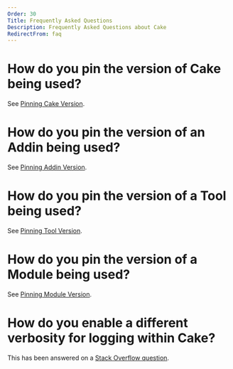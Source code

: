 ```yaml
---
Order: 30
Title: Frequently Asked Questions
Description: Frequently Asked Questions about Cake
RedirectFrom: faq
---
```


# How do you pin the version of Cake being used?

See [Pinning Cake Version](/docs/writing-builds/reproducible-builds/pinning-cake-version).

# How do you pin the version of an Addin being used?

See [Pinning Addin Version](/docs/writing-builds/reproducible-builds/pinning-addin-version).

# How do you pin the version of a Tool being used?

See [Pinning Tool Version](/docs/writing-builds/reproducible-builds/pinning-tool-version).

# How do you pin the version of a Module being used?

See [Pinning Module Version](/docs/writing-builds/reproducible-builds/pinning-module-version).

# How do you enable a different verbosity for logging within Cake?

This has been answered on a [Stack Overflow question](https://stackoverflow.com/questions/38658660).
